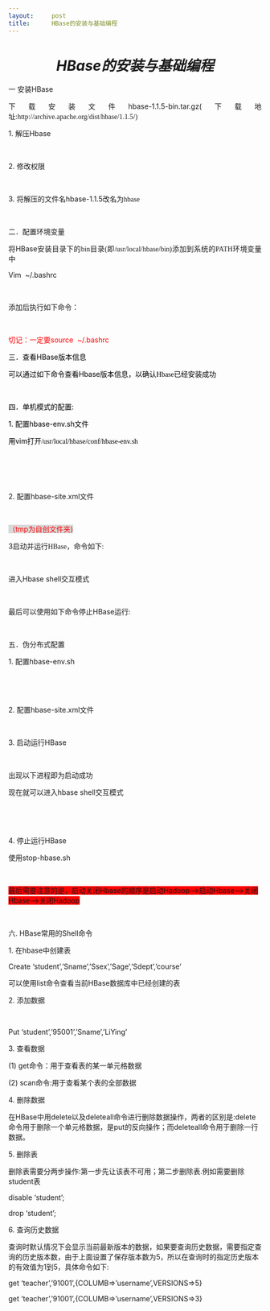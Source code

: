 ```yaml
---
layout:     post
title:      HBase的安装与基础编程
---
```

<div id="article_content" class="article_content clearfix csdn-tracking-statistics" data-pid="blog" data-mod="popu_307" data-dsm="post">
								            <link rel="stylesheet" href="https://csdnimg.cn/release/phoenix/template/css/ck_htmledit_views-f76675cdea.css">
						<div class="htmledit_views" id="content_views">
                <h1 style="text-align:center;"><em><strong>HBase<span style="font-family:'宋体';">的安装与基础编程</span></strong></em></h1><p align="justify"><span style="font-family:'宋体';">一</span> <span style="font-family:'宋体';">安装</span>HBase</p><p align="justify"><span style="font-family:'宋体';">下载安装文件</span>hbase-1.1.5-bin.tar.gz(<span style="font-family:'宋体';">下载地址</span><span style="font-family:Calibri;">:http://archive.apache.org/dist/hbase/1.1.5/)</span></p><p align="justify">1. <span style="font-family:'宋体';">解压</span>Hbase</p><p> <img src="https://img-blog.csdn.net/20180527090757579?watermark/2/text/aHR0cHM6Ly9ibG9nLmNzZG4ubmV0L3FxXzQxMzM4MjQ5/font/5a6L5L2T/fontsize/400/fill/I0JBQkFCMA==/dissolve/70" alt=""></p><p align="justify">2. 修改权限</p><p> <img src="https://img-blog.csdn.net/20180527090808772?watermark/2/text/aHR0cHM6Ly9ibG9nLmNzZG4ubmV0L3FxXzQxMzM4MjQ5/font/5a6L5L2T/fontsize/400/fill/I0JBQkFCMA==/dissolve/70" alt=""></p><p align="justify">3. <span style="font-family:'宋体';">将解压的文件名</span>hbase-1.1.5<span style="font-family:'宋体';">改名为</span><span style="font-family:Calibri;">hbase</span></p><p> <img src="https://img-blog.csdn.net/20180527090815534?watermark/2/text/aHR0cHM6Ly9ibG9nLmNzZG4ubmV0L3FxXzQxMzM4MjQ5/font/5a6L5L2T/fontsize/400/fill/I0JBQkFCMA==/dissolve/70" alt=""></p><p align="justify">二．配置环境变量</p><p align="justify"><span style="font-family:'宋体';">将</span>HBase<span style="font-family:'宋体';">安装目录下的</span><span style="font-family:Calibri;">bin</span><span style="font-family:'宋体';">目录</span><span style="font-family:Calibri;">(</span><span style="font-family:'宋体';">即</span><span style="font-family:Calibri;">/usr/local/hbase/bin)</span><span style="font-family:'宋体';">添加到系统的</span><span style="font-family:Calibri;">PATH</span><span style="font-family:'宋体';">环境变量中</span></p><p align="justify">Vim  ~/.bashrc</p><p> <img src="https://img-blog.csdn.net/2018052709082611?watermark/2/text/aHR0cHM6Ly9ibG9nLmNzZG4ubmV0L3FxXzQxMzM4MjQ5/font/5a6L5L2T/fontsize/400/fill/I0JBQkFCMA==/dissolve/70" alt=""></p><p align="justify">添加后执行如下命令：</p><p> <img src="https://img-blog.csdn.net/20180527090831516?watermark/2/text/aHR0cHM6Ly9ibG9nLmNzZG4ubmV0L3FxXzQxMzM4MjQ5/font/5a6L5L2T/fontsize/400/fill/I0JBQkFCMA==/dissolve/70" style="color:rgb(255,0,0);font-family:'宋体';" alt=""></p><p align="justify"><span style="color:rgb(255,0,0);"><span style="font-family:'宋体';">切记：一定要</span>source  ~/.bashrc</span></p><p align="justify"><span style="color:rgb(0,0,0);">三．</span><span style="color:rgb(0,0,0);"><span style="font-family:'宋体';">查看</span>HBase<span style="font-family:'宋体';">版本信息</span></span></p><p align="justify"><span style="color:rgb(0,0,0);"><span style="font-family:'宋体';">可以通过如下命令查看</span>Hbase<span style="font-family:'宋体';">版本信息，以确认</span><span style="font-family:Calibri;">Hbase</span><span style="font-family:'宋体';">已经安装成功</span></span></p><p> <img src="https://img-blog.csdn.net/20180527090853443?watermark/2/text/aHR0cHM6Ly9ibG9nLmNzZG4ubmV0L3FxXzQxMzM4MjQ5/font/5a6L5L2T/fontsize/400/fill/I0JBQkFCMA==/dissolve/70" alt=""></p><p align="justify"><span style="color:rgb(0,0,0);">四．</span><span style="color:rgb(0,0,0);"><span style="font-family:'宋体';">单机模式的配置</span>:</span></p><p align="justify"><span style="color:rgb(0,0,0);">1. </span><span style="color:rgb(0,0,0);"><span style="font-family:'宋体';">配置</span>hbase-env.sh<span style="font-family:'宋体';">文件</span></span></p><p align="justify"><span style="color:rgb(0,0,0);"><span style="font-family:'宋体';">用</span>vim<span style="font-family:'宋体';">打开</span><span style="font-family:Calibri;">/usr/local/hbase/conf/hbase-env.sh</span></span></p><p> </p><p> <img src="https://img-blog.csdn.net/20180527090901606?watermark/2/text/aHR0cHM6Ly9ibG9nLmNzZG4ubmV0L3FxXzQxMzM4MjQ5/font/5a6L5L2T/fontsize/400/fill/I0JBQkFCMA==/dissolve/70" alt=""></p><p><img src="https://img-blog.csdn.net/20180527090910597?watermark/2/text/aHR0cHM6Ly9ibG9nLmNzZG4ubmV0L3FxXzQxMzM4MjQ5/font/5a6L5L2T/fontsize/400/fill/I0JBQkFCMA==/dissolve/70" alt=""></p><p>2. <span style="font-family:'宋体';">配置</span>hbase-site.xml文件</p><p> <img src="https://img-blog.csdn.net/20180527090918817?watermark/2/text/aHR0cHM6Ly9ibG9nLmNzZG4ubmV0L3FxXzQxMzM4MjQ5/font/5a6L5L2T/fontsize/400/fill/I0JBQkFCMA==/dissolve/70" alt=""></p><p><span style="color:rgb(255,0,0);background:rgb(217,217,217);"><span style="font-family:'宋体';">（</span>tmp为自创文件夹)</span></p><p align="justify">3<span style="font-family:'宋体';">启动并运行</span><span style="font-family:Calibri;">HBase</span><span style="font-family:'宋体';">，命令如下</span><span style="font-family:Calibri;">:</span></p><p> <img src="https://img-blog.csdn.net/20180527090938792?watermark/2/text/aHR0cHM6Ly9ibG9nLmNzZG4ubmV0L3FxXzQxMzM4MjQ5/font/5a6L5L2T/fontsize/400/fill/I0JBQkFCMA==/dissolve/70" alt=""></p><p align="justify"><span style="font-family:'宋体';">进入</span>Hbase shell<span style="font-family:'宋体';">交互模式</span></p><p> <img src="https://img-blog.csdn.net/20180527090950163?watermark/2/text/aHR0cHM6Ly9ibG9nLmNzZG4ubmV0L3FxXzQxMzM4MjQ5/font/5a6L5L2T/fontsize/400/fill/I0JBQkFCMA==/dissolve/70" alt=""></p><p align="justify"><span style="font-family:'宋体';">最后可以使用如下命令停止</span>HBase<span style="font-family:'宋体';">运行</span><span style="font-family:Calibri;">:</span></p><p> <img src="https://img-blog.csdn.net/20180527090959749?watermark/2/text/aHR0cHM6Ly9ibG9nLmNzZG4ubmV0L3FxXzQxMzM4MjQ5/font/5a6L5L2T/fontsize/400/fill/I0JBQkFCMA==/dissolve/70" alt=""></p><p align="justify">五．伪分布式配置</p><p align="justify">1. <span style="font-family:'宋体';">配置</span>hbase-env.sh</p><p> <img src="https://img-blog.csdn.net/20180527091007972?watermark/2/text/aHR0cHM6Ly9ibG9nLmNzZG4ubmV0L3FxXzQxMzM4MjQ5/font/5a6L5L2T/fontsize/400/fill/I0JBQkFCMA==/dissolve/70" alt=""></p><p> <img src="https://img-blog.csdn.net/20180527091012923?watermark/2/text/aHR0cHM6Ly9ibG9nLmNzZG4ubmV0L3FxXzQxMzM4MjQ5/font/5a6L5L2T/fontsize/400/fill/I0JBQkFCMA==/dissolve/70" alt=""></p><p>2. <span style="font-family:'宋体';">配置</span>hbase-site.xml文件</p><p> <img src="https://img-blog.csdn.net/20180527091019498?watermark/2/text/aHR0cHM6Ly9ibG9nLmNzZG4ubmV0L3FxXzQxMzM4MjQ5/font/5a6L5L2T/fontsize/400/fill/I0JBQkFCMA==/dissolve/70" alt=""></p><p>3. <span style="font-family:'宋体';">启动运行</span>HBase</p><p> <img src="https://img-blog.csdn.net/20180527091026276?watermark/2/text/aHR0cHM6Ly9ibG9nLmNzZG4ubmV0L3FxXzQxMzM4MjQ5/font/5a6L5L2T/fontsize/400/fill/I0JBQkFCMA==/dissolve/70" alt=""></p><p>出现以下进程即为启动成功</p><p><span style="font-family:'宋体';">现在就可以进入</span>hbase shell交互模式</p><p> </p><p> <img src="https://img-blog.csdn.net/20180527091034137?watermark/2/text/aHR0cHM6Ly9ibG9nLmNzZG4ubmV0L3FxXzQxMzM4MjQ5/font/5a6L5L2T/fontsize/400/fill/I0JBQkFCMA==/dissolve/70" alt=""></p><p>4. <span style="font-family:'宋体';">停止运行</span>HBase</p><p><span style="font-family:'宋体';">使用</span>stop-hbase.sh</p><p> <img src="https://img-blog.csdn.net/2018052709104143?watermark/2/text/aHR0cHM6Ly9ibG9nLmNzZG4ubmV0L3FxXzQxMzM4MjQ5/font/5a6L5L2T/fontsize/400/fill/I0JBQkFCMA==/dissolve/70" alt=""></p><p><span style="background-color:rgb(255,0,0);"><span style="font-family:'宋体';">最后需要注意的是，启动关闭</span>Hbase的顺序是启动Hadoop--&gt;启动Hbase--&gt;关闭Hbase--&gt;关闭Hadoop</span></p><p> </p><p>六. HBase常用的Shell命令</p><p>1. <span style="font-family:'宋体';">在</span>hbase中创建表</p><p>Create ‘student’,’Sname’,’Ssex’,’Sage’,’Sdept’,’course’</p><p><span style="font-family:'宋体';">可以使用</span>list命令查看当前HBase数据库中已经创建的表</p><p>2. 添加数据</p><p> </p><p>Put ‘student’,’95001’,’Sname’,’LiYing’</p><p>3. 查看数据</p><p>(1) get命令：用于查看表的某一单元格数据</p><p>(2) scan命令:用于查看某个表的全部数据</p><p>4. 删除数据</p><p><span style="font-family:'宋体';">在</span>HBase中用delete以及deleteall命令进行删除数据操作，两者的区别是:delete命令用于删除一个单元格数据，是put的反向操作；而deleteall命令用于删除一行数据。</p><p>5. 删除表</p><p><span style="font-family:'宋体';">删除表需要分两步操作</span>:第一步先让该表不可用；第二步删除表.例如需要删除student表</p><p>disable ‘student’; </p><p>drop ‘student’;</p><p>6. 查询历史数据</p><p><span style="font-family:'宋体';">查询时默认情况下会显示当前最新版本的数据，如果要查询历史数据，需要指定查询的历史版本数，由于上面设置了保存版本数为</span>5，所以在查询时的指定历史版本的有效值为1到5，具体命令如下:</p><p>get ‘teacher’,’91001’,{COLUMB=&gt;’username’,VERSIONS=&gt;5}</p><p>get ‘teacher’,’91001’,{COLUMB=&gt;’username’,VERSIONS=&gt;3}</p><p> </p><p align="justify"> </p><p align="justify"> </p>            </div>
                </div>